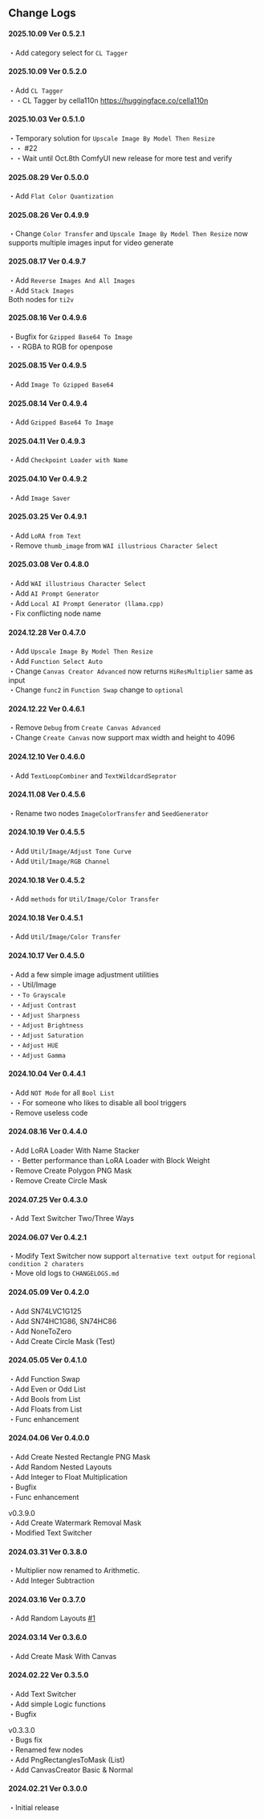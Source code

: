 ## Change Logs      
#### 2025.10.09 Ver 0.5.2.1        
・Add category select for `CL Tagger`        


#### 2025.10.09 Ver 0.5.2.0     
・Add `CL Tagger`        
・・CL Tagger by cella110n https://huggingface.co/cella110n        

#### 2025.10.03 Ver 0.5.1.0     
・Temporary solution for `Upscale Image By Model Then Resize`      
・・ #22      
・・Wait until Oct.8th ComfyUI new release for more test and verify     

#### 2025.08.29 Ver 0.5.0.0     
・Add `Flat Color Quantization`     

#### 2025.08.26 Ver 0.4.9.9     
・Change `Color Transfer` and `Upscale Image By Model Then Resize` now supports multiple images input for video generate      

#### 2025.08.17 Ver 0.4.9.7     
・Add `Reverse Images And All Images`      
・Add `Stack Images`     
Both nodes for `ti2v`       

#### 2025.08.16 Ver 0.4.9.6
・Bugfix for `Gzipped Base64 To Image`       
・・RGBA to RGB for openpose     

#### 2025.08.15 Ver 0.4.9.5
・Add `Image To Gzipped Base64`       

#### 2025.08.14 Ver 0.4.9.4
・Add `Gzipped Base64 To Image`       

#### 2025.04.11 Ver 0.4.9.3    
・Add `Checkpoint Loader with Name`   

#### 2025.04.10 Ver 0.4.9.2    
・Add `Image Saver`    

#### 2025.03.25 Ver 0.4.9.1          
・Add `LoRA from Text`    
・Remove `thumb_image` from `WAI illustrious Character Select`    

#### 2025.03.08 Ver 0.4.8.0    
・Add `WAI illustrious Character Select`    
・Add `AI Prompt Generator`    
・Add `Local AI Prompt Generator (llama.cpp)`    
・Fix conflicting node name

#### 2024.12.28 Ver 0.4.7.0    
・Add `Upscale Image By Model Then Resize`    
・Add `Function Select Auto`    
・Change `Canvas Creator Advanced` now returns `HiResMultiplier` same as input   
・Change `func2` in `Function Swap` change to `optional`   

#### 2024.12.22 Ver 0.4.6.1    
・Remove `Debug` from `Create Canvas Advanced`   
・Change `Create Canvas` now support max width and height to 4096

#### 2024.12.10 Ver 0.4.6.0    
・Add `TextLoopCombiner` and `TextWildcardSeprator`    

#### 2024.11.08 Ver 0.4.5.6    
・Rename two nodes `ImageColorTransfer` and `SeedGenerator`    

#### 2024.10.19 Ver 0.4.5.5   
・Add `Util/Image/Adjust Tone Curve`     
・Add `Util/Image/RGB Channel`    

#### 2024.10.18 Ver 0.4.5.2   
・Add `methods` for `Util/Image/Color Transfer`    

#### 2024.10.18 Ver 0.4.5.1   
・Add `Util/Image/Color Transfer`    

#### 2024.10.17 Ver 0.4.5.0   
・Add a few simple image adjustment utilities    
・・Util/Image    
・・`To Grayscale`    
・・`Adjust Contrast`   
・・`Adjust Sharpness`   
・・`Adjust Brightness`   
・・`Adjust Saturation`   
・・`Adjust HUE`   
・・`Adjust Gamma`    

#### 2024.10.04 Ver 0.4.4.1   
・Add `NOT Mode` for all `Bool List`   
・・For someone who likes to disable all bool triggers   
・Remove useless code   

#### 2024.08.16 Ver 0.4.4.0
・Add LoRA Loader With Name Stacker   
・・Better performance than LoRA Loader with Block Weight   
・Remove Create Polygon PNG Mask   
・Remove Create Circle Mask   

#### 2024.07.25 Ver 0.4.3.0
・Add Text Switcher Two/Three Ways   

#### 2024.06.07 Ver 0.4.2.1   
・Modify Text Switcher now support `alternative text output` for `regional condition 2 charaters`   
・Move old logs to `CHANGELOGS.md`   

#### 2024.05.09 Ver 0.4.2.0   
・Add SN74LVC1G125   
・Add SN74HC1G86, SN74HC86   
・Add NoneToZero   
・Add Create Circle Mask (Test)   

#### 2024.05.05 Ver 0.4.1.0   
・Add Function Swap    
・Add Even or Odd List   
・Add Bools from List   
・Add Floats from List   
・Func enhancement   

#### 2024.04.06 Ver 0.4.0.0   
・Add Create Nested Rectangle PNG Mask   
・Add Random Nested Layouts   
・Add Integer to Float Multiplication   
・Bugfix   
・Func enhancement   

v0.3.9.0   
・Add Create Watermark Removal Mask    
・Modified Text Switcher   

#### 2024.03.31 Ver 0.3.8.0   
・Multiplier now renamed to Arithmetic.   
・Add Integer Subtraction    

#### 2024.03.16 Ver 0.3.7.0
・Add Random Layouts [#1](https://github.com/mirabarukaso/ComfyUI_Mira/issues/1)

#### 2024.03.14 Ver 0.3.6.0
・Add Create Mask With Canvas   

#### 2024.02.22 Ver 0.3.5.0
・Add Text Switcher   
・Add simple Logic functions   
・Bugfix   

v0.3.3.0   
・Bugs fix   
・Renamed few nodes   
・Add PngRectanglesToMask (List)   
・Add CanvasCreator Basic & Normal   

#### 2024.02.21 Ver 0.3.0.0
・Initial release   

